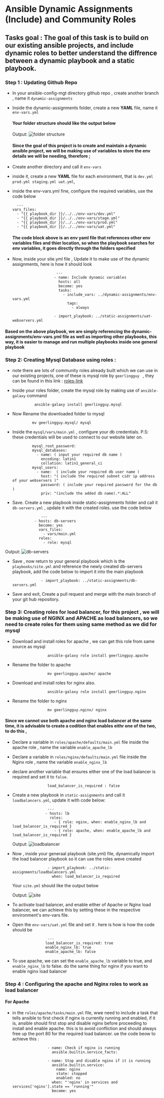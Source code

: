 # Ansible Dynamic Assignments (Include) and Community Roles

## Tasks goal :  The goal of this task is to build on our existing ansible projects, and include dynamic roles to better understand the diffrence between a dynamic playbook and a static playbook.


### Step 1 : Updating Github Repo

  - In your ansible-config-mgt directory github repo , create another branch , name it `dynamic-assignments`
  - Inside the dynamic-assignments folder, create a new **YAML** file, name it `env-vars.yml`

    #### Your folder structure should like the output below

    Output: ![folder structure](./images/dynamic.png)

    #### Since the goal of this project is to create and maintain a dynamic ansible project, we will be making use of variables to store the env details we will be needing, therefore ;

  - Create another directory and call it `env-vars`
  - inside it, create a new **YAML** file for each environment, that is `dev.yml prod.yml staging.yml uat.yml`,
  - inside the env-vars.yml fine, configure the required variables, use the code below

          ---
        vars_files:
          - "{{ playbook_dir }}/../../env-vars/dev.yml"
          - "{{ playbook_dir }}/../../env-vars/stage.yml"
          - "{{ playbook_dir }}/../../env-vars/prod.yml"
          - "{{ playbook_dir }}/../../env-vars/uat.yml"

    #### The code block above is an env yaml file that references other env variables files and thier location, so when the playbook searches for env variables, it goes directly through the folders specified


   - Now, inside your site.yml file , Update it to make use of the dynamic assignments, here is how it should look

                             ---
                            - name: Include dynamic variables
                              hosts: all
                              become: yes
                              tasks:
                                - include_vars: ../dynamic-assignments/env-vars.yml
                                  tags:
                                    - always
                            
                            - import_playbook: ../static-assignments/uat-webservers.yml
          

   ####  Based on the above playbook, we are simply referencing the dynamic-assignments/env-vars.yml file as well as importing other playbooks, this way, it is easier to manage and run multiple playbooks inside one general playbook

### Step 2: Creating Mysql Database using roles : 

   * note there are lots of community roles already built which we can use in our existing projects, one of these is mysql role by `geerlingguy ` , they can be found in this link : [roles-link](https://galaxy.ansible.com/home)

   - Inside your roles folder, create the mysql role by making use of `ansible-galaxy` command

                   ansible-galaxy install geerlingguy.mysql

   -  Now Rename the downloaded folder to mysql

                   mv geerlingguy.mysql/ mysql

   - Inside the `mysql/vars/main.yml` , configure your db credentials. P.S: these credentials will be used to connect to our website later on.

                  mysql_root_password:
                  mysql_databases:
                    - name: ( input your required db name )
                      encoding: latin1
                      collation: latin1_general_ci
                  mysql_users:
                    - name:  ( include your required db user name )
                      host: "( include the required subnet cidr ip address of your webservers )"
                      password: ( include your required password for the db )
                      priv: "(include the added db name).*:ALL"

   -  Save. Create a new playbook inside static-assignments folder and call it `db-servers.yml` , update it with the created roles. use the code below

                       ---
                    - hosts: db-servers
                      become: yes
                      vars_files:
                        - vars/main.yml
                      roles:
                        - role: mysql

 Output: ![db-servers](https://github.com/citadelict/My-devops-Journey/blob/main/Ansible%20Dynamic%20Assignments/images/db%20code.png)
 
   - Save , now return to your general playbook which is the `playbooks/site.yml` and reference the newly created db-servers playbook, add the code below to import it into the main playbook

                      - import_playbook: ../static-assignments/db-servers.yml

   - Save and exit, Create a pull request and merge with the main branch of your git hub repository.

### Step 3: Creating roles for load balancer, for this project , we will be making use of NGINX and APACHE as load balancers, so we need to create roles for them using same method as we did for mysql


   - Download and install roles for apache , we can get this role from same source as mysql

                         ansible-galaxy role install geerlingguy.apache

   - Rename the folder to apache

                         mv geerlingguy.apache/ apache

   - Download and install roles for nginx also.

                         ansible-galaxy role install geerlingguy.nginx

   - Rename the folder to nginx

                         mv geerlingguy.nginx/ nginx
     
   #### Since we cannot use both apache and nginx load balancer at the same time, it is advisable to create a codition that enables eithr one of the two, to do this ,

   - Declare a variable in `roles/apache/defaults/main.yml` file inside the apache role , name the variable  `enable_apache_lb`
   - Declare a variable in `roles/nginx/defaults/main.yml` file inside the Nginx role , name the variable  `enable_nginx_lb`

   - declare another variable that ensures either one of the load balancer is required and set it to `false`.

                         load_balancer_is_required : false

   - Create a new playbook in `static-assignments` and call it `loadbalancers.yml`, update it with code below:

                         ---
                        - hosts: lb
                          roles:
                            - { role: nginx, when: enable_nginx_lb and load_balancer_is_required }
                            - { role: apache, when: enable_apache_lb and load_balancer_is_required }
                        
     Output: ![loadbalancer](https://github.com/citadelict/My-devops-Journey/blob/main/Ansible%20Dynamic%20Assignments/images/LB%20code%20.png)
                         

   - Now , inside your generaal playbook (site.yml) file, dynamically import the load balancer playbook so it can use the roles weve created

                         - import_playbook: ../static-assignments/loadbalancers.yml
                           when: load_balancer_is_required

      Your `site.yml` should like the output below

     Output: ![site](https://github.com/citadelict/My-devops-Journey/blob/main/Ansible%20Dynamic%20Assignments/images/site.yml.png)

   - To activate load balancer, and enable either of Apache or Nginx load balancer, we can achieve this  by setting these in the respective environment's env-vars file.
   - Open the `env-vars/uat.yml` file and set it . here is how is how the code should be

                         ---
                        load_balancer_is_required: true
                        enable_nginx_lb: true
                        enable_apache_lb: false
     
   - To use apache, we can set the `enable_apache_lb` variable to true, and `enable_nginx_lb` to false. do the same thing for nginx if you want to enable nginx load balancer

### Step 4 : Configuring the apache and Nginx roles to work as load balancer

  #### For Apache

  - in the  `roles/apache/tasks/main.yml` file, wwe need to include a task that tells ansible to first check if nginx  is currently running and enabled, if it is, ansible should first stop and disable nginx before proceeding to install and enable apache. this is to avoid confliction and should always free up the port 80 for the required load balancer. ue the code beow to achieve this :

                        - name: Check if nginx is running
                          ansible.builtin.service_facts:
                        
                        - name: Stop and disable nginx if it is running
                          ansible.builtin.service:
                            name: nginx 
                            state: stopped
                            enabled: no
                          when: "'nginx' in services and services['nginx'].state == 'running'"
                          become: yes





  










    

    
